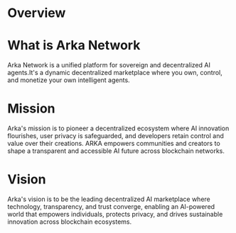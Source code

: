 # Overview

# What is Arka Network
Arka Network is a unified platform for sovereign and decentralized AI agents.It's a dynamic decentralized marketplace where you own, control, and monetize your own intelligent agents.

# Mission
Arka's mission is to pioneer a decentralized ecosystem where AI innovation flourishes, user privacy is safeguarded, and developers retain control and value over their creations. 
ARKA empowers communities and creators to shape a transparent and accessible AI future across blockchain networks.


# Vision
Arka's vision is to be the leading decentralized AI marketplace where technology, transparency, and trust converge, enabling an AI-powered world that empowers individuals, protects privacy, and drives sustainable innovation across blockchain ecosystems.
